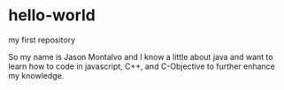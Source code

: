 # hello-world

my first repository

So my name is Jason Montalvo and I know a little about java and
want to learn how to code in javascript, C++, and C-Objective to 
further enhance my knowledge.
